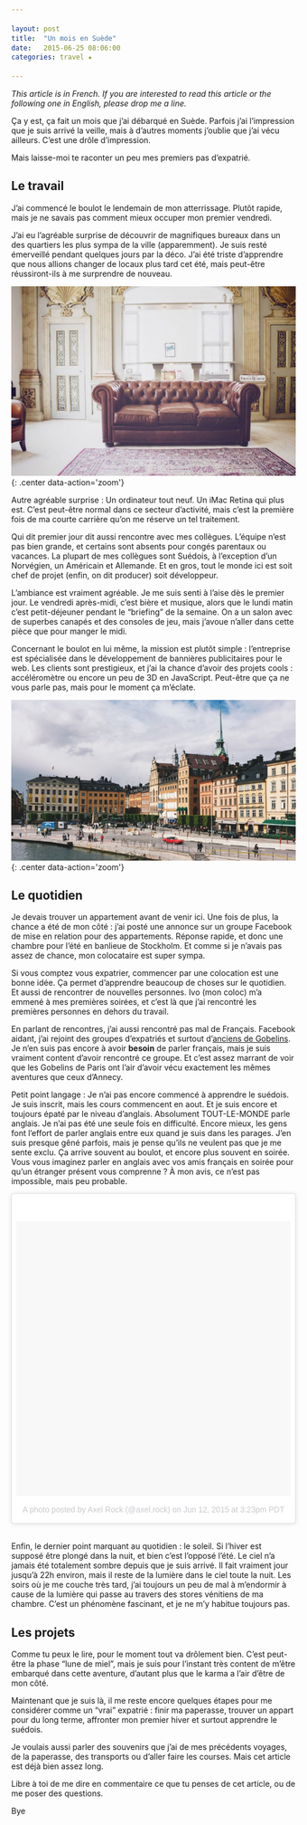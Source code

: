 ```yaml
---

layout: post
title:  "Un mois en Suède"
date:   2015-06-25 08:06:00
categories: travel ★

---
```


*This article is in French. If you are interested to read this article or the following one in English, please drop me a line.*

Ça y est, ça fait un mois que j’ai débarqué en Suède. Parfois j’ai l’impression que je suis arrivé la veille, mais à d’autres moments j’oublie que j’ai vécu ailleurs. C’est une drôle d’impression.

Mais laisse-moi te raconter un peu mes premiers pas d’expatrié.

## Le travail

J’ai commencé le boulot le lendemain de mon atterrissage. Plutôt rapide, mais je ne savais pas comment mieux occuper mon premier vendredi.

J’ai eu l’agréable surprise de découvrir de magnifiques bureaux dans un des quartiers les plus sympa de la ville (apparemment). Je suis resté émerveillé pendant quelques jours par la déco. J’ai été triste d’apprendre que nous allions changer de locaux plus tard cet été, mais peut-être réussiront-ils à me surprendre de nouveau.

![Old school bannerboy](../images/2015-06-25-un-mois-en-suede-1.jpg "Old school bannerboy"){: .center data-action='zoom'}

Autre agréable surprise : Un ordinateur tout neuf. Un iMac Retina qui plus est. C’est peut-être normal dans ce secteur d’activité, mais c’est la première fois de ma courte carrière qu’on me réserve un tel traitement.

Qui dit premier jour dit aussi rencontre avec mes collègues. L’équipe n’est pas bien grande, et certains sont absents pour congés parentaux ou vacances. La plupart de mes collègues sont Suédois, à l’exception d’un Norvégien, un Américain et Allemande. Et en gros, tout le monde ici est soit chef de projet (enfin, on dit producer) soit développeur.

L’ambiance est vraiment agréable. Je me suis senti à l’aise dès le premier jour. Le vendredi après-midi, c’est bière et musique, alors que le lundi matin c’est petit-déjeuner pendant le “briefing” de la semaine. On a un salon avec de superbes canapés et des consoles de jeu, mais j’avoue n’aller dans cette pièce que pour manger le midi.

Concernant le boulot en lui même, la mission est plutôt simple : l’entreprise est spécialisée dans le développement de bannières publicitaires pour le web. Les clients sont prestigieux, et j’ai la chance d’avoir des projets cools : accéléromètre ou encore un peu de 3D en JavaScript. Peut-être que ça ne vous parle pas, mais pour le moment ça m’éclate.

![Balade dominicale à Gamla Stan](../images/2015-06-25-un-mois-en-suede-2.jpg "Balade dominicale à Gamla Stan"){: .center data-action='zoom'}

## Le quotidien

Je devais trouver un appartement avant de venir ici. Une fois de plus, la chance a été de mon côté : j’ai posté une annonce sur un groupe Facebook de mise en relation pour des appartements. Réponse rapide, et donc une chambre pour l’été en banlieue de Stockholm. Et comme si je n’avais pas assez de chance, mon colocataire est super sympa.

Si vous comptez vous expatrier, commencer par une colocation est une bonne idée. Ça permet d’apprendre beaucoup de choses sur le quotidien. Et aussi de rencontrer de nouvelles personnes. Ivo (mon coloc) m’a emmené à mes premières soirées, et c’est là que j’ai rencontré les premières personnes en dehors du travail.

En parlant de rencontres, j’ai aussi rencontré pas mal de Français. Facebook aidant, j’ai rejoint des groupes d’expatriés et surtout d’[anciens de Gobelins](https://www.facebook.com/anciensgobelins). Je n’en suis pas encore à avoir **besoin** de parler français, mais je suis vraiment content d’avoir rencontré ce groupe. Et c’est assez marrant de voir que les Gobelins de Paris ont l’air d’avoir vécu exactement les mêmes aventures que ceux d’Annecy.

Petit point langage : Je n’ai pas encore commencé à apprendre le suédois. Je suis inscrit, mais les cours commencent en aout. Et je suis encore et toujours épaté par le niveau d’anglais. Absolument TOUT-LE-MONDE parle anglais. Je n’ai pas été une seule fois en difficulté. Encore mieux, les gens font l’effort de parler anglais entre eux quand je suis dans les parages. J’en suis presque gêné parfois, mais je pense qu’ils ne veulent pas que je me sente exclu. Ça arrive souvent au boulot, et encore plus souvent en soirée. Vous vous imaginez parler en anglais avec vos amis français en soirée pour qu’un étranger présent vous comprenne ? À mon avis, ce n’est pas impossible, mais peu probable.

<blockquote class="instagram-media" style="background: #FFF; border: 0; border-radius: 3px; box-shadow: 0 0 1px 0 rgba(0,0,0,0.5),0 1px 10px 0 rgba(0,0,0,0.15); margin: 1px; max-width: 658px; padding: 0; width: calc(100% - 2px);" data-instgrm-version="4">
<div style="padding: 8px;">
<div style="background: #F8F8F8; line-height: 0; margin-top: 40px; padding: 50% 0; text-align: center; width: 100%;"></div>
<p style="color: #c9c8cd; font-family: Arial,sans-serif; font-size: 14px; line-height: 17px; margin-bottom: 0; margin-top: 8px; overflow: hidden; padding: 8px 0 7px; text-align: center; text-overflow: ellipsis; white-space: nowrap;"><a style="color: #c9c8cd; font-family: Arial,sans-serif; font-size: 14px; font-style: normal; font-weight: normal; line-height: 17px; text-decoration: none;" href="https://instagram.com/p/32IJDDDU84/" target="_top">A photo posted by Axel Rock (@axel.rock)</a> on <time style="font-family: Arial,sans-serif; font-size: 14px; line-height: 17px;" datetime="2015-06-12T22:23:50+00:00">Jun 12, 2015 at 3:23pm PDT</time></p>

</div></blockquote>
<script src="//platform.instagram.com/en_US/embeds.js" async="" defer="defer"></script>
<br/>

Enfin, le dernier point marquant au quotidien : le soleil. Si l’hiver est supposé être plongé dans la nuit, et bien c’est l’opposé l’été. Le ciel n’a jamais été totalement sombre depuis que je suis arrivé. Il fait vraiment jour jusqu’à 22h environ, mais il reste de la lumière dans le ciel toute la nuit. Les soirs où je me couche très tard, j’ai toujours un peu de mal à m’endormir à cause de la lumière qui passe au travers des stores vénitiens de ma chambre. C’est un phénomène fascinant, et je ne m’y habitue toujours pas.

## Les projets

Comme tu peux le lire, pour le moment tout va drôlement bien. C’est peut-être la phase “lune de miel”, mais je suis pour l’instant très content de m’être embarqué dans cette aventure, d’autant plus que le karma a l’air d’être de mon côté.

Maintenant que je suis là, il me reste encore quelques étapes pour me considérer comme un “vrai” expatrié : finir ma paperasse, trouver un appart pour du long terme, affronter mon premier hiver et surtout apprendre le suédois.

Je voulais aussi parler des souvenirs que j’ai de mes précédents voyages, de la paperasse, des transports ou d’aller faire les courses. Mais cet article est déjà bien assez long.

Libre à toi de me dire en commentaire ce que tu penses de cet article, ou de me poser des questions.

Bye